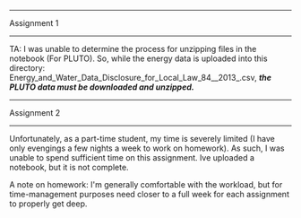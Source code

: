 *********************
Assignment 1
********************

TA: I was unable to determine the process for unzipping files in the notebook (For PLUTO). So, while the energy data is uploaded into this directory: Energy_and_Water_Data_Disclosure_for_Local_Law_84__2013_.csv, ***the PLUTO data must be downloaded and unzipped.***


*******************
Assignment 2
******************

Unfortunately, as a part-time student, my time is severely limited (I have only evengings a few nights a week to work on homework). As such, I was unable to spend sufficient time on this assignment. Ive uploaded a notebook, but it is not complete.

A note on homework:
I'm generally comfortable with the workload, but for time-management purposes need closer to a full week for each assignment to properly get deep.
